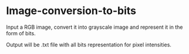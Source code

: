 # Image-conversion-to-bits
Input a RGB image, convert it into grayscale image and represent it in the form of bits.

Output will be .txt file with all bits representation for pixel intensities.
